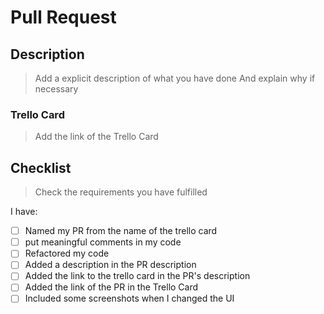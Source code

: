 # Pull Request

## Description 

> Add a explicit description of what you have done
> And explain why if necessary

### Trello Card

> Add the link of the Trello Card

## Checklist

> Check the requirements you have fulfilled

I have:
- [ ] Named my PR from the name of the trello card
- [ ] put meaningful comments in my code
- [ ] Refactored my code
- [ ] Added a description in the PR description
- [ ] Added the link to the trello card in the PR's description
- [ ] Added the link of the PR in the Trello Card
- [ ] Included some screenshots when I changed the UI
